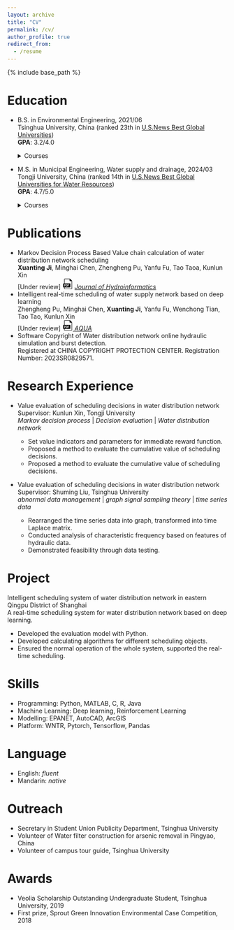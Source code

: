 ```yaml
---
layout: archive
title: "CV"
permalink: /cv/
author_profile: true
redirect_from:
  - /resume
---
```


{% include base_path %}

Education
======
* B.S. in Environmental Engineering, 2021/06 <br>
  Tsinghua University, China (ranked 23th in <a href="https://www.usnews.com/education/best-global-universities/tsinghua-university-503146" target="_blank">U.S.News Best Global Universities</a>) <br>
    **GPA**: 3.2/4.0 <br>
    <details> <summary>Courses</summary>
      <b>Water related</b> : Engineering Design for Water and Wastewater Treatment <br>
      <b>Environment related</b>: Environmental Data and Mathematic Models <br>
      <b>Math and Programming</b>: Programming Fundamentals, Probability and Statistics <br>
    </details>

* M.S. in Municipal Engineering, Water supply and drainage, 2024/03 <br>
  Tongji University, China (ranked 14th in <a href="https://www.usnews.com/education/best-global-universities/water-resources" target="_blank">U.S.News Best Global Universities for Water Resources</a>) <br>
    **GPA**: 4.7/5.0<br>
    <details> <summary>Courses</summary>
    Methods of optimization, Numerical Analysis, Theory of Water Supply and Sewage Treatment
    </details>

Publications
======
* Markov Decision Process Based Value chain calculation of water distribution network scheduling <br>
  __Xuanting Ji__, Minghai Chen, Zhengheng Pu, Yanfu Fu, Tao Taoa, Kunlun Xin <br>
   \[Under review\]
  <a href="https://drive.google.com/file/d/179H4dqFoLVbufqzHLmNzYgPCjmYMPZ7j/view?usp=sharing" target="_blank" rel="noopener noreferrer">
  <img src="/images/pdf-icon.png" alt="PDF icon"></a>
  <a href="https://iwaponline.com/jh" target="_blank"> _Journal of Hydroinformatics_ </a>
* Intelligent real-time scheduling of water supply network based on deep learning <br>
  Zhengheng Pu, Minghai Chen, __Xuanting Ji__, Yanfu Fu, Wenchong Tian, Tao Tao, Kunlun Xin <br>
   \[Under review\] 
  <a href="https://drive.google.com/file/d/10OSauLEA8AAQV-ZF5r4UX-VKG46VetBl/view?usp=sharing" target="_blank" rel="noopener noreferrer">
  <img src="/images/pdf-icon.png" alt="PDF icon"> </a>
  <a href="https://iwaponline.com/aqua" target="_blank"> _AQUA_ </a>
* Software Copyright of Water distribution network online hydraulic simulation and burst detection. <br>
  Registered at CHINA COPYRIGHT PROTECTION CENTER. Registration Number: 2023SR0829571. <br>

Research Experience
======
* Value evaluation of scheduling decisions in water distribution network <br>
Supervisor: Kunlun Xin, Tongji University <br>
_Markov decision process_ | _Decision evaluation_ | _Water distribution network_ <br>
  * Set value indicators and parameters for immediate reward function.
  * Proposed a method to evaluate the cumulative value of scheduling decisions.
  * Proposed a method to evaluate the cumulative value of scheduling decisions.

* Value evaluation of scheduling decisions in water distribution network <br>
Supervisor: Shuming Liu, Tsinghua University <br>
_abnormal data management_ | _graph signal sampling theory_ | _time series data_ <br>
  * Rearranged the time series data into graph, transformed into time Laplace matrix.
  * Conducted analysis of characteristic frequency based on features of hydraulic data.
  * Demonstrated feasibility through data testing.

Project
======
Intelligent scheduling system of water distribution network in eastern Qingpu District of Shanghai <br>
A real-time scheduling system for water distribution network based on deep learning. <br>
* Developed the evaluation model with Python.
* Developed calculating algorithms for different scheduling objects.
* Ensured the normal operation of the whole system, supported the real-time scheduling.


Skills
======
* Programming: Python, MATLAB, C, R, Java
* Machine Learning: Deep learning, Reinforcement Learning
* Modelling: EPANET, AutoCAD, ArcGIS
* Platform: WNTR, Pytorch, Tensorflow, Pandas

Language
======
* English: _fluent_ <br>
* Mandarin: _native_

Outreach
======
* Secretary in Student Union Publicity Department, Tsinghua University <br>
* Volunteer of Water filter construction for arsenic removal in Pingyao, China <br>
* Volunteer of campus tour guide, Tsinghua University

Awards
======
* Veolia Scholarship Outstanding Undergraduate Student, Tsinghua University, 2019 <br>
* First prize, Sprout Green Innovation Environmental Case Competition, 2018

